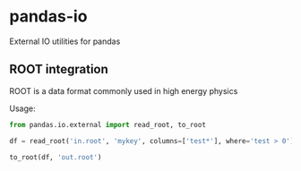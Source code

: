# pandas-io
External IO utilities for pandas

## ROOT integration

ROOT is a data format commonly used in high energy physics

Usage:
```python
from pandas.io.external import read_root, to_root

df = read_root('in.root', 'mykey', columns=['test*'], where='test > 0')

to_root(df, 'out.root')
```

